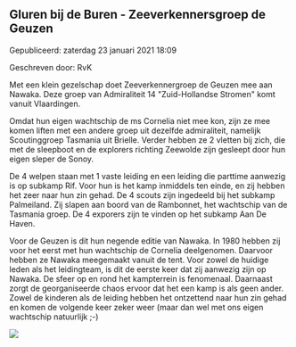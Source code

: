 


Gluren bij de Buren - Zeeverkennersgroep de Geuzen
---------------------------------------------------





 Gepubliceerd: zaterdag 23 januari 2021 18:09
   

 Geschreven door: RvK
   




 Met een klein gezelschap doet Zeeverkennergroep de Geuzen mee aan Nawaka. Deze groep van Admiraliteit 14 "Zuid-Hollandse Stromen" komt vanuit Vlaardingen.
 



 Omdat hun eigen wachtschip de ms Cornelia niet mee kon, zijn ze mee komen liften met een andere groep uit dezelfde admiraliteit, namelijk Scoutinggroep Tasmania uit Brielle. Verder hebben ze 2 vletten bij zich, die met de sleepboot en de explorers richting Zeewolde zijn gesleept door hun eigen sleper de Sonoy.
 



 De 4 welpen staan met 1 vaste leiding en een leiding die parttime aanwezig is op subkamp Rif. Voor hun is het kamp inmiddels ten einde, en zij hebben het zeer naar hun zin gehad. De 4 scouts zijn ingedeeld bij het subkamp Palmeiland. Zij slapen aan boord van de Rambonnet, het wachtschip van de Tasmania groep. De 4 exporers zijn te vinden op het subkamp Aan De Haven.
 



 Voor de Geuzen is dit hun negende editie van Nawaka. In 1980 hebben zij voor het eerst met hun wachtschip de Cornelia deelgenomen. Daarvoor hebben ze Nawaka meegemaakt vanuit de tent. Voor zowel de huidige leden als het leidingteam, is dit de eerste keer dat zij aanwezig zijn op Nawaka. De sfeer op en rond het kampterrein is fenomenaal. Daarnaast zorgt de georganiseerde chaos ervoor dat het een kamp is als geen ander. Zowel de kinderen als de leiding hebben het ontzettend naar hun zin gehad en komen de volgende keer zeker weer (maar dan wel met ons eigen wachtschip natuurlijk ;-)
   








![](https://nawaka.scouting.nl/images/articles/fototesttest.jpg)



